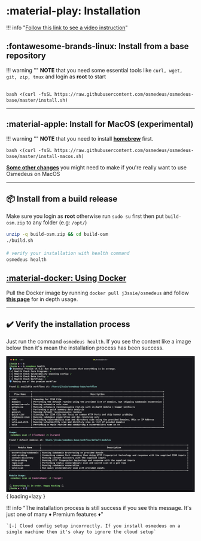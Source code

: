 # :material-play: Installation

!!! info "[Follow this link to see a video instruction](https://www.youtube.com/playlist?list=PLiifzv5MjIo3JqKeG5EXbSKDBlqa7v14P)"


## :fontawesome-brands-linux: Install from a base repository

!!! warning ""
    **NOTE** that you need some essential tools like `curl, wget, git, zip, tmux` and login as **root** to start

```shell

bash <(curl -fsSL https://raw.githubusercontent.com/osmedeus/osmedeus-base/master/install.sh)
```

***

## :material-apple: Install for MacOS (experimental)

!!! warning ""
    **NOTE** that you need to install **[homebrew](https://brew.sh/)** first.

```shell
bash <(curl -fsSL https://raw.githubusercontent.com/osmedeus/osmedeus-base/master/install-macos.sh)
```

**[Some other changes](/installation/install-note/#when-install-on-macos)** you might need to make if you're really want to use Osmedeus on MacOS

***

## :package: Install from a build release

Make sure you login as **root** otherwise run `sudo su` first then put `build-osm.zip` to any folder (e.g: `/opt/`)

```bash
unzip -q build-osm.zip && cd build-osm
./build.sh

# verify your installation with health command
osmedeus health
```

## [:material-docker: Using Docker](/installation/using-docker/)

Pull the Docker image by running `docker pull j3ssie/osmedeus` and follow [**this page**](/installation/using-docker/) for in depth usage.

***

## :heavy_check_mark: Verify the installation process

Just run the command `osmedeus health`. If you see the content like a image below then it's mean the installation process has been success.

![intro](static/images/osm-health.png){ loading=lazy }

!!! info "The installation process is still success if you see this message. It's just one of many :diamonds: Premium features :diamonds:"

    `[-] Cloud config setup incorrectly. If you install osmedeus on a single machine then it's okay to ignore the cloud setup`

